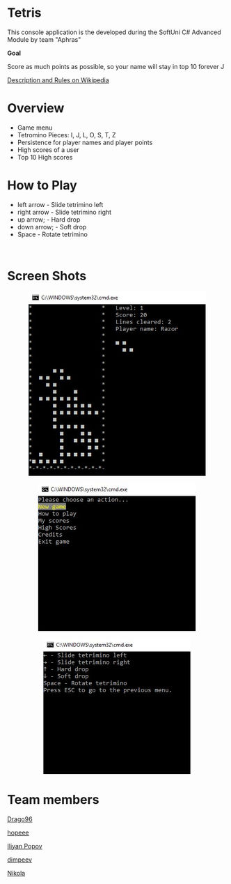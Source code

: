 Tetris
======
<p>This console application is the developed during the SoftUni C# Advanced Module by team "Aphras"</p>
<p><strong>Goal</strong></p>
<p>Score as much points as possible, so your name will stay in top 10 forever J</p>
<p><a href="https://en.wikipedia.org/wiki/Tetris">Description and Rules on Wikipedia</a></p>

Overview
======

<ul>
<li>Game menu</li>
<li>Tetromino Pieces: I, J, L, O, S, T, Z</li>
<li>Persistence for player names and player points</li>
<li>High scores of a user</li>
<li>Top 10 High scores</li>
</ul>

How to Play
======

<ul>
<li>left arrow - Slide tetrimino left</li>
<li>right arrow - Slide tetrimino right</li>
<li>up arrow; - Hard drop</li>
<li>down arrow; - Soft drop</li>
<li>Space - Rotate tetrimino</li>
</ul>
<p>&nbsp;</p>

Screen Shots
======

<p align="center"><img src="https://github.com/Drago96/tetris-console-application/blob/master/TetrisConsoleApplication/Screenshots/0TetrisGame.JPG"></p>
<p align="center"><img src="https://github.com/Drago96/tetris-console-application/blob/master/TetrisConsoleApplication/Screenshots/1TetrisMenu.JPG"></p>
<p align="center"><img src="https://github.com/Drago96/tetris-console-application/blob/master/TetrisConsoleApplication/Screenshots/2TetrisHowToPlay.JPG"></p>

Team members
======

<p><a href="https://github.com/Drago96">Drago96</a></p>
<p><a href="https://github.com/hopeee">hopeee</a></p>
<p><a href="https://github.com/IliyanPopov">Iliyan Popov</a></p>
<p><a href="https://github.com/dimpeev">dimpeev</a></p>
<p><a href="https://en.wikipedia.org/wiki/Tetris">Nikola</a></p>



